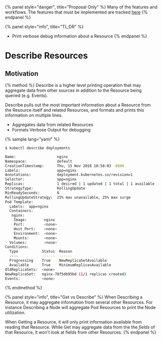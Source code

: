 {% panel style="danger", title="Proposal Only" %}
Many of the features and workflows.  The features that must be implemented
are tracked [here](https://github.com/kubernetes/kubectl/projects/7)
{% endpanel %}

{% panel style="info", title="TL;DR" %}
- Print verbose debug information about a Resource
{% endpanel %}

# Describe Resources

## Motivation

{% method %}
Describe is a higher level printing operation that may aggregate data from other sources in addition
to the Resource being queried (e.g. Events).

Describe pulls out the most important information about a Resource from the Resource itself and related
Resources, and formats and prints this information on multiple lines.

- Aggregates data from related Resources
- Formats Verbose Output for debugging

{% sample lang="yaml" %}

```bash
$ kubectl describe deployments
```

```bash
Name:                   nginx
Namespace:              default
CreationTimestamp:      Thu, 15 Nov 2018 10:58:03 -0800
Labels:                 app=nginx
Annotations:            deployment.kubernetes.io/revision=1
Selector:               app=nginx
Replicas:               1 desired | 1 updated | 1 total | 1 available | 0 unavailable
StrategyType:           RollingUpdate
MinReadySeconds:        0
RollingUpdateStrategy:  25% max unavailable, 25% max surge
Pod Template:
  Labels:  app=nginx
  Containers:
   nginx:
    Image:        nginx
    Port:         <none>
    Host Port:    <none>
    Environment:  <none>
    Mounts:       <none>
  Volumes:        <none>
Conditions:
  Type           Status  Reason
  ----           ------  ------
  Progressing    True    NewReplicaSetAvailable
  Available      True    MinimumReplicasAvailable
OldReplicaSets:  <none>
NewReplicaSet:   nginx-78f5d695bd (1/1 replicas created)
Events:          <none>
```

{% endmethod %}

{% panel style="info", title="Get vs Describe" %}
When Describing a Resource, it may aggregate information from several other Resources.  For instance Describing
a Node will aggregate Pod Resources to print the Node utilization.

When Getting a Resource, it will only print information available from reading that Resource.  While Get may aggregate
data from the the *fields* of that Resource, it won't look at fields from other Resources.
{% endpanel %}
